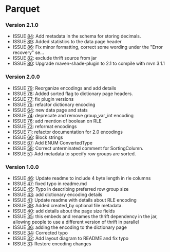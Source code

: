 # Parquet #

### Version 2.1.0 ###
* ISSUE [84](https://github.com/Parquet/parquet-format/pull/84): Add metadata in the schema for storing decimals.
* ISSUE [89](https://github.com/Parquet/parquet-format/pull/89): Added statistics to the data page header
* ISSUE [86](https://github.com/Parquet/parquet-format/pull/86): Fix minor formatting, correct some wording under the "Error recovery" se...
* ISSUE [82](https://github.com/Parquet/parquet-format/pull/82): exclude thrift source from jar
* ISSUE [80](https://github.com/Parquet/parquet-format/pull/80): Upgrade maven-shade-plugin to 2.1 to compile with mvn 3.1.1

### Version 2.0.0 ###
* ISSUE [79](https://github.com/Parquet/parquet-format/pull/79): Reorganize encodings and add details
* ISSUE [78](https://github.com/Parquet/parquet-format/pull/78): Added sorted flag to dictionary page headers.
* ISSUE [77](https://github.com/Parquet/parquet-format/pull/77): fix plugin versions
* ISSUE [75](https://github.com/Parquet/parquet-format/pull/75): refactor dictionary encoding
* ISSUE [64](https://github.com/Parquet/parquet-format/pull/64): new data page and stats
* ISSUE [74](https://github.com/Parquet/parquet-format/pull/74): deprecate and remove group_var_int encoding
* ISSUE [76](https://github.com/Parquet/parquet-format/pull/76): add mention of boolean on RLE
* ISSUE [73](https://github.com/Parquet/parquet-format/pull/73): reformat encodings
* ISSUE [71](https://github.com/Parquet/parquet-format/pull/71): refactor documentation for 2.0 encodings
* ISSUE [66](https://github.com/Parquet/parquet-format/pull/66): Block strings
* ISSUE [67](https://github.com/Parquet/parquet-format/pull/67): Add ENUM ConvertedType
* ISSUE [58](https://github.com/Parquet/parquet-format/pull/58): Correct unterminated comment for SortingColumn.
* ISSUE [51](https://github.com/Parquet/parquet-format/pull/51): Add metadata to specify row groups are sorted.

### Version 1.0.0 ###
* ISSUE [46](https://github.com/Parquet/parquet-format/pull/46): Update readme to include 4 byte length in rle columns
* ISSUE [47](https://github.com/Parquet/parquet-format/pull/47): fixed typo in readme.md
* ISSUE [45](https://github.com/Parquet/parquet-format/pull/45): Typo in describing preferred row group size
* ISSUE [43](https://github.com/Parquet/parquet-format/pull/43): add dictionary encoding details
* ISSUE [41](https://github.com/Parquet/parquet-format/pull/41): Update readme with details about RLE encoding
* ISSUE [39](https://github.com/Parquet/parquet-format/pull/39): Added created_by optional file metadata.
* ISSUE [40](https://github.com/Parquet/parquet-format/pull/40): add details about the page size fields
* ISSUE [35](https://github.com/Parquet/parquet-format/pull/35): this embeds and renames the thrift dependency in the jar, allowing people to use a different version of thrift in parallel
* ISSUE [36](https://github.com/Parquet/parquet-format/pull/36): adding the encoding to the dictionary page
* ISSUE [34](https://github.com/Parquet/parquet-format/pull/34): Corrected typo
* ISSUE [32](https://github.com/Parquet/parquet-format/pull/32): Add layout diagram to README and fix typo
* ISSUE [31](https://github.com/Parquet/parquet-format/pull/31): Restore encoding changes
